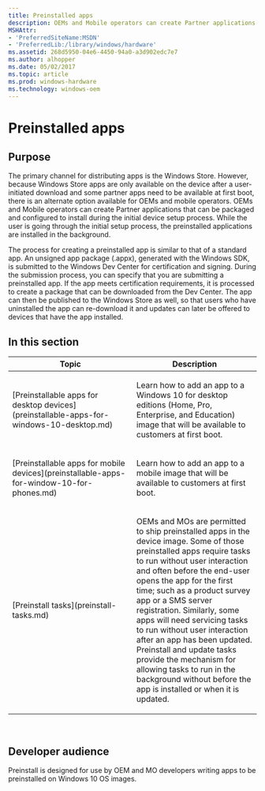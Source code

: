```yaml
---
title: Preinstalled apps
description: OEMs and Mobile operators can create Partner applications that can be packaged and configured to install during the initial device setup process.
MSHAttr:
- 'PreferredSiteName:MSDN'
- 'PreferredLib:/library/windows/hardware'
ms.assetid: 268d5950-04e6-4450-94a0-a3d902edc7e7
ms.author: alhopper
ms.date: 05/02/2017
ms.topic: article
ms.prod: windows-hardware
ms.technology: windows-oem
---
```


# Preinstalled apps


## Purpose


The primary channel for distributing apps is the Windows Store. However, because Windows Store apps are only available on the device after a user-initiated download and some partner apps need to be available at first boot, there is an alternate option available for OEMs and mobile operators. OEMs and Mobile operators can create Partner applications that can be packaged and configured to install during the initial device setup process. While the user is going through the initial setup process, the preinstalled applications are installed in the background.

The process for creating a preinstalled app is similar to that of a standard app. An unsigned app package (.appx), generated with the Windows SDK, is submitted to the Windows Dev Center for certification and signing. During the submission process, you can specify that you are submitting a preinstalled app. If the app meets certification requirements, it is processed to create a package that can be downloaded from the Dev Center. The app can then be published to the Windows Store as well, so that users who have uninstalled the app can re-download it and updates can later be offered to devices that have the app installed.

## In this section


<table>
<colgroup>
<col width="50%" />
<col width="50%" />
</colgroup>
<thead>
<tr class="header">
<th>Topic</th>
<th>Description</th>
</tr>
</thead>
<tbody>
<tr class="odd">
<td><p>[Preinstallable apps for desktop devices](preinstallable-apps-for-windows-10-desktop.md)</p></td>
<td><p>Learn how to add an app to a Windows 10 for desktop editions (Home, Pro, Enterprise, and Education) image that will be available to customers at first boot.</p></td>
</tr>
<tr class="even">
<td><p>[Preinstallable apps for mobile devices](preinstallable-apps-for-window-10-for-phones.md)</p></td>
<td><p>Learn how to add an app to a mobile image that will be available to customers at first boot.</p></td>
</tr>
<tr class="odd">
<td><p>[Preinstall tasks](preinstall-tasks.md)</p></td>
<td><p>OEMs and MOs are permitted to ship preinstalled apps in the device image. Some of those preinstalled apps require tasks to run without user interaction and often before the end-user opens the app for the first time; such as a product survey app or a SMS server registration. Similarly, some apps will need servicing tasks to run without user interaction after an app has been updated. Preinstall and update tasks provide the mechanism for allowing tasks to run in the background without before the app is installed or when it is updated.</p></td>
</tr>
</tbody>
</table>

 

## <a href="" id="developer-audience-heading"></a>Developer audience


Preinstall is designed for use by OEM and MO developers writing apps to be preinstalled on Windows 10 OS images.

 

 






